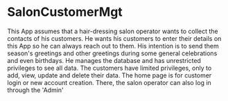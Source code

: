 # SalonCustomerMgt
This App assumes that a hair-dressing salon operator wants to collect the contacts of his customers.
He wants his customers to enter their details on this App so he can always reach out to them.
His intention is to send them season's greetings and other greetings during some general celebrations and even birthdays.
He manages the database and has unrestricted privileges to see all data.
The customers have limited privileges, only to add, view, update and delete their data.
The home page is for customer login or new account creation. 
There, the salon operator can also log in through the 'Admin'
